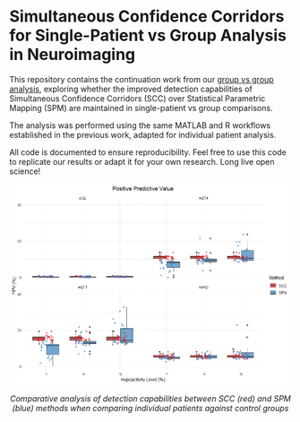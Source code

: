 # Simultaneous Confidence Corridors for Single-Patient vs Group Analysis in Neuroimaging

This repository contains the continuation work from our [group vs group analysis](https://github.com/iguanamarina/PhD-2023-SCC-vs-SPM-Group-vs-Group), exploring whether the improved detection capabilities of Simultaneous Confidence Corridors (SCC) over Statistical Parametric Mapping (SPM) are maintained in single-patient vs group comparisons.

The analysis was performed using the same MATLAB and R workflows established in the previous work, adapted for individual patient analysis.

All code is documented to ensure reproducibility. Feel free to use this code to replicate our results or adapt it for your own research. Long live open science!

<div align="center">
<img src="Results/z35/1vsGroup/Poster/Figuras/ppv.png" width="650">

*Comparative analysis of detection capabilities between SCC (red) and SPM (blue) methods when comparing individual patients against control groups*
</div>